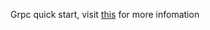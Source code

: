 Grpc quick start, visit [this](https://hermesnamco.github.io/2022/07/18/GRPC%E5%BF%AB%E9%80%9F%E4%B8%8A%E6%89%8B/ "") for more infomation
